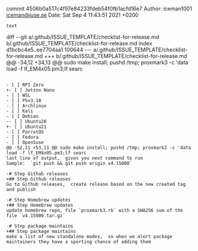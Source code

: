 commit 4506b0a517c4f97e84233fdeb54f0fb1acfd16e7
Author: iceman1001 <iceman@iuse.se>
Date:   Sat Sep 4 11:43:51 2021 +0200

    text

diff --git a/.github/ISSUE_TEMPLATE/checklist-for-release.md b/.github/ISSUE_TEMPLATE/checklist-for-release.md
index d1bcbc4e5..ee7704aa1 100644
--- a/.github/ISSUE_TEMPLATE/checklist-for-release.md
+++ b/.github/ISSUE_TEMPLATE/checklist-for-release.md
@@ -34,12 +34,13 @@ sudo make install; pushd /tmp; proxmark3 -c 'data load -f lf_EM4x05.pm3;lf searc
 ```
 
 - [ ] RPI Zero
+- [ ] Jetson Nano
 - [ ] WSL
 - [ ] PSv3.10
 - [ ] Archlinux
 - [ ] Kali
 - [ ] Debian
-- [ ] Ubuntu20
+- [ ] Ubuntu21
 - [ ] ParrotOS
 - [ ] Fedora
 - [ ] OpenSuse
@@ -52,11 +53,11 @@ sudo make install; pushd /tmp; proxmark3 -c 'data load -f lf_EM4x05.pm3;lf searc
 last line of output,  gives you next command to run
 Sample:  `git push && git push origin v4.15000`
 
-# Step Github releases
+## Step Github releases
 Go to Github releases,  create release based on the new created tag and publish
 
-# Step Homebrew updates
+## Step Homebrew updates
 update homebrew repo, file `proxmark3.rb` with a SHA256 sum of the file `v4.15000.tar.gz`  
 
-# Step package maintains
+## Step package maintains
 make a list of new standalone modes,  so when we alert package maintainers they have a sporting chance of adding them

